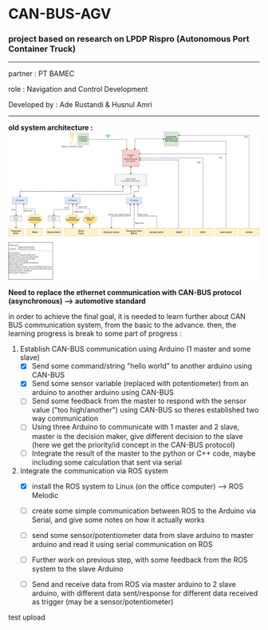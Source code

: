 # CAN-BUS-AGV

### project based on research on LPDP Rispro (Autonomous Port Container Truck)
***
partner : PT BAMEC

role : Navigation and Control Development

Developed by : Ade Rustandi & Husnul Amri
***

**old system architecture :**
![Old system architecture](https://github.com/aderustandi/CAN-BUS-AGV/blob/master/Data/Architecture%20System/New%20Structure-Page-1.png)

**Need to replace the ethernet communication with CAN-BUS protocol (asynchronous) --> automotive standard**

in order to achieve the final goal, it is needed to learn further about CAN BUS communication system, from the basic to the advance. then, the learning progress is break to some part of progress : 
1. Establish CAN-BUS communication using Arduino (1 master and some slave)
   - [x] Send some command/string "hello world" to another arduino using CAN-BUS
   - [x] Send some sensor variable (replaced with potentiometer) from an arduino to another arduino using CAN-BUS
   - [ ] Send some feedback from the master to respond with the sensor value ("too high/another") using CAN-BUS so theres established two way communication
   - [ ] Using three Arduino to communicate with 1 master and 2 slave, master is the decision maker, give different decision to the slave (here we get the priority/id concept in the CAN-BUS protocol)
   - [ ] Integrate the result of the master to the python or C++ code, maybe including some calculation that sent via serial
2. Integrate the communication via ROS system 
   - [x] install the ROS system to Linux (on the office computer) --> ROS Melodic
   - [ ] create some simple communication between ROS to the Arduino via Serial, and give some notes on how it actually works
   - [ ] send some sensor/potentiometer data from slave arduino to master arduino and read it using serial communication on ROS 
   - [ ] Further work on previous step, with some feedback from the ROS system to the slave Arduino
   - [ ] Send and receive data from ROS via master arduino to 2 slave arduino, with different data sent/response for different data received as trigger (may be a sensor/potentiometer)


test upload

    






